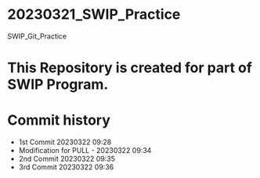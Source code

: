 # 20230321_SWIP_Practice
SWIP_Git_Practice

# This Repository is created for part of SWIP Program.

# Commit history
-   1st Commit 20230322 09:28
-   Modification for PULL - 20230322 09:34
-   2nd Commit 20230322 09:35
-   3rd Commit 20230322 09:36 